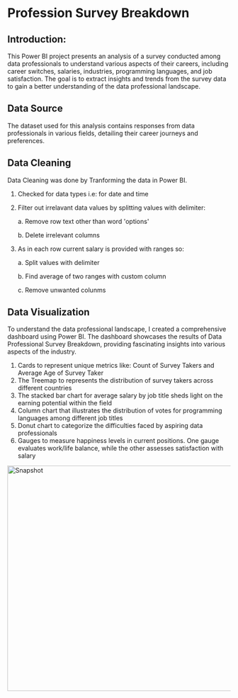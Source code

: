 # Profession Survey Breakdown


## Introduction: 
This Power BI project presents an analysis of a survey conducted among data professionals to understand various aspects of their careers, including career switches, salaries, industries, programming languages, and job satisfaction. The goal is to extract insights and trends from the survey data to gain a better understanding of the data professional landscape.

## Data Source 
The dataset used for this analysis contains responses from data professionals in various fields, detailing their career journeys and preferences.

## Data Cleaning
Data Cleaning was done by Tranforming the data in Power BI. 
1. Checked for data types i.e: for date and time 
2. Filter out irrelavant data values by splitting values with delimiter:

   a. Remove row text other than word 'options'
   
   b. Delete irrelevant columns
   
4. As in each row current salary is provided with ranges so:
   
   a. Split values with delimiter
   
   b. Find average of two ranges with custom column
   
   c. Remove unwanted colunms

## Data Visualization 
To understand the data professional landscape, I created a comprehensive dashboard using Power BI. The dashboard showcases the results of Data Professional Survey Breakdown, providing fascinating insights into various aspects of the industry.

1. Cards to represent unique metrics like: Count of Survey Takers and Average Age of Survey Taker 
2. The Treemap to represents the distribution of survey takers across different countries
3. The stacked bar chart for average salary by job title sheds light on the earning potential within the field
4. Column chart that illustrates the distribution of votes for programming languages among different job titles
5. Donut chart to categorize the difficulties faced by aspiring data professionals
6. Gauges to measure happiness levels in current positions. One gauge evaluates work/life balance, while the other assesses satisfaction with salary

<img align = "center" img width="509" alt="Snapshot" src="https://github.com/user-attachments/assets/edb0b246-8f36-403e-9f35-4c58502d829e">


